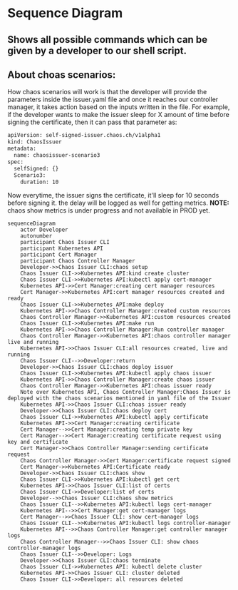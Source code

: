 # Sequence Diagram #
## Shows all possible commands which can be given by a developer to our shell script. ##
## About choas scenarios: ##
How chaos scenarios will work is that the developer will provide the parameters inside the issuer.yaml file and once it reaches our controller manager, it takes action based on the inputs written in the file. For example, if the developer wants to make the issuer sleep for X amount of time before signing the certificate, then it can pass that parameter as: 
```sh
apiVersion: self-signed-issuer.chaos.ch/v1alpha1
kind: ChaosIssuer
metadata:
  name: chaosissuer-scenario3
spec:
  selfSigned: {}
  Scenario3:
    duration: 10
```
Now everytime, the issuer signs the certificate, it'll sleep for 10 seconds before signing it. the delay will be logged as well for getting metrics.
**NOTE:** chaos show metrics is under progress and not available in PROD yet.

```mermaid
sequenceDiagram
    actor Developer
    autonumber
    participant Chaos Issuer CLI
    participant Kubernetes API
    participant Cert Manager
    participant Chaos Controller Manager
    Developer->>Chaos Issuer CLI:chaos setup
    Chaos Issuer CLI->>Kubernetes API:kind create cluster
    Chaos Issuer CLI->>Kubernetes API:kubectl apply cert-manager
    Kubernetes API->>Cert Manager:creating cert manager resources
    Cert Manager->>Kubernetes API:cert manager resources created and ready
    Chaos Issuer CLI->>Kubernetes API:make deploy
    Kubernetes API->>Chaos Controller Manager:created custom resources
    Chaos Controller Manager->>Kubernetes API:custom resources created
    Chaos Issuer CLI->>Kubernetes API:make run
    Kubernetes API->>Chaos Controller Manager:Run controller manager
    Chaos Controller Manager->>Kubernetes API:chaos controller manager live and running
    Kubernetes API->>Chaos Issuer CLI:all resources created, live and running
    Chaos Issuer CLI-->>Developer:return
    Developer->>Chaos Issuer CLI:chaos deploy issuer
    Chaos Issuer CLI->>Kubernetes API:kubectl apply chaos issuer
    Kubernetes API->>Chaos Controller Manager:create chaos issuer
    Chaos Controller Manager->>Kubernetes API:choas issuer ready
    Note over Kubernetes API, Chaos Controller Manager:Chaos Issuer is deployed with the chaos scenarios mentioned in yaml file of the Issuer
    Kubernetes API->>Chaos Issuer CLI:choas issuer ready
    Developer->>Chaos Issuer CLI:chaos deploy cert
    Chaos Issuer CLI->>Kubernetes API:kubectl apply certificate
    Kubernetes API->>Cert Manager:creating certificate
    Cert Manager-->>Cert Manager:creating temp private key
    Cert Manager-->>Cert Manager:creating certificate request using key and certificate
    Cert Manager->>Chaos Controller Manager:sending certificate request
    Chaos Controller Manager->>Cert Manager:certificate request signed
    Cert Manager->>Kubernetes API:Certificate ready
    Developer->>Chaos Issuer CLI:chaos show
    Chaos Issuer CLI->>Kubernetes API:kubectl get cert
    Kubernetes API->>Chaos Issuer CLI:list of certs
    Chaos Issuer CLI->>Developer:list of certs
    Developer-->>Chaos Issuer CLI:chaos show metrics
    Chaos Issuer CLI-->>Kubernetes API:kubectl logs cert-manager
    Kubernetes API-->>Cert Manager:get cert-manager logs
    Cert Manager-->>Chaos Issuer CLI: show cert-manager logs
    Chaos Issuer CLI-->>Kubernetes API:kubectl logs controller-manager
    Kubernetes API-->>Chaos Controller Manager:get controller manager logs
    Chaos Controller Manager-->>Chaos Issuer CLI: show chaos controller-manager logs
    Chaos Issuer CLI-->>Developer: Logs
    Developer->>Chaos Issuer CLI:chaos terminate
    Chaos Issuer CLI->>Kubernetes API: kubectl delete cluster
    Kubernetes API->>Chaos Issuer CLI: cluster deleted
    Chaos Issuer CLI->>Developer: all resources deleted
```

